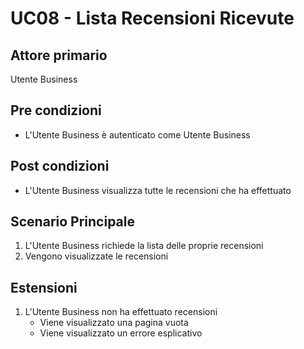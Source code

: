# UC08 - Lista Recensioni Ricevute

## Attore primario
Utente Business

## Pre condizioni
- L'Utente Business è autenticato come Utente Business

## Post condizioni
- L'Utente Business visualizza tutte le recensioni che ha effettuato

## Scenario Principale
1. L'Utente Business richiede la lista delle proprie recensioni
2. Vengono visualizzate le recensioni

## Estensioni
1. L'Utente Business non ha effettuato recensioni
    - Viene visualizzato una pagina vuota
    - Viene visualizzato un errore esplicativo